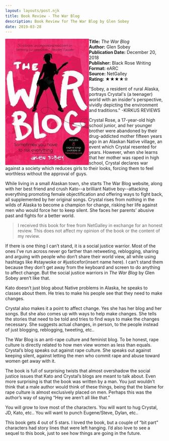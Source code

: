 ```yaml
---
layout: layouts/post.njk
title: Book Review - The War Blog
description: Book Review for The War Blog by Glen Sobey
date: 2019-03-28
---
```

<section class="review__info">

<img loading="lazy" class="movie__poster" src="/static/images/covers/thewarblog.webp" alt="Book Cover for The War Blog by Glen Sobey" width="266" height="400" align="left">
        
<b>Title:</b> <i>The War Blog</i><br>
<b>Author:</b> Glen Sobey<br>
<b>Publication Date:</b> December 20, 2018<br>
<b>Publisher:</b> Black Rose Writing<br>
<b>Format:</b> eARC<br>
<b>Source:</b> NetGalley<br>
<b>Rating:</b> &#9733;&#9733;&#9733;&#9733;&#9734;
        
<p class="review__description">"Sobey, a resident of rural Alaska, portrays Crystal's (a teenager) world with an insider's perspective, vividly depicting the environment and traditions." -KIRKUS REVIEWS</p>

<p>Crystal Rose, a 17-year-old high school junior, and her younger brother were abandoned by their drug-addicted mother fifteen years ago in an Alaskan Native village, an event which Crystal resented for years. However, when she learns that her mother was raped in high school, Crystal declares war against a society which reduces girls to their looks, forcing them to feel worthless without the approval of guys.</p>

<p>While living in a small Alaskan town, she starts The War Blog website, along with her best friend and crush Kato--a brilliant Native boy--attacking everything promoting female objectification and offering ways to fight back, all supplemented by her original songs. Crystal rises from nothing in the wilds of Alaska to become a champion for change, risking her life against men who would force her to keep silent. She faces her parents' abusive past and fights for a better world.</p>
</section>

<blockquote>I received this book for free from NetGalley in exchange for an honest review. This does not affect my opinion of the book or the content of my review.</blockquote>

<p>If there is one thing I can’t stand, it is a social justice warrior. Most of the ones I’ve run across never go farther than retweeting, reblogging, sharing and arguing with people who don’t share their world view, all while using hashtags like #staywoke or #justicefor(insert name here). I can’t stand them because they don’t get away from the keyboard and screen to do anything to affect change. But the social justice warriors in <i>The War Blog</i> by Glen Sobey aren’t like that.</p>

<p>Kato doesn’t just blog about Native problems in Alaska, he speaks to classes about them. He tries to make his people see that they need to make changes.</p>

<p>Crystal also makes it a point to affect change. Yes she has her blog and her songs. But she also comes up with ways to help make changes. She tells the stories that need to be told and tries to find ways to make the changes necessary. She suggests actual changes, in person, to the people instead of just blogging, reblogging, tweeting, etc..</p>

<p>The War Blog is an anti-rape culture and feminist blog. To be honest, rape culture is directly related to how men view women as less than equals. Crystal’s blog speaks out against rape culture. She speaks out against keeping silent, against letting the men who commit rape and abuse toward women get away with it.</p>

<p>The book is full of surprising twists that almost overshadow the social justice issues that Kato and Crystal’s blogs are meant to talk about. Even more surprising is that the book was written by a man. You just wouldn’t think that a male author would think of these things, being that the blame for rape culture is almost exclusively placed on men. Perhaps this was the author’s way of saying “Hey we aren’t all like that.”</p>

<p>You will grow to love most of the characters. You will want to hug Crystal, JD, Kato, etc.. You will want to punch Eugene/Steve, Dylan, etc..</p>

<p>This book gets 4 out of 5 stars. I loved the book, but a couple of “bit part” characters had story lines that were left hanging. I’d also love to see a sequel to this book, just to see how things are going in the future.</p>